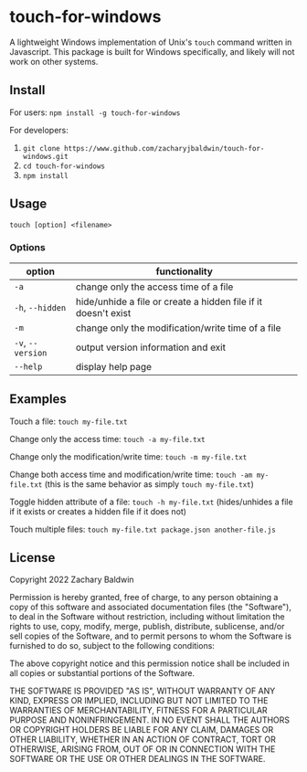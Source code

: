 # touch-for-windows

A lightweight Windows implementation of Unix's `touch` command written in Javascript. This package is built for Windows specifically, and likely will not work on other systems.

## Install

For users: `npm install -g touch-for-windows`

For developers: 
1. `git clone https://www.github.com/zacharyjbaldwin/touch-for-windows.git`
2. `cd touch-for-windows`
3. `npm install`

## Usage

`touch [option] <filename>`

### Options

| option | functionality |
| --- | --- |
| `-a` | change only the access time of a file |
| `-h`, `--hidden` | hide/unhide a file or create a hidden file if it doesn't exist
| `-m` | change only the modification/write time of a file |
| `-v`, `--version` | output version information and exit | 
| `--help` | display help page |

## Examples

Touch a file: `touch my-file.txt`

Change only the access time: `touch -a my-file.txt`

Change only the modification/write time: `touch -m my-file.txt`

Change both access time and modification/write time: `touch -am my-file.txt` (this is the same behavior as simply `touch my-file.txt`)

Toggle hidden attribute of a file: `touch -h my-file.txt` (hides/unhides a file if it exists or creates a hidden file if it does not)

Touch multiple files: `touch my-file.txt package.json another-file.js`

## License

Copyright 2022 Zachary Baldwin

Permission is hereby granted, free of charge, to any person obtaining a copy of this software and associated documentation files (the "Software"), to deal in the Software without restriction, including without limitation the rights to use, copy, modify, merge, publish, distribute, sublicense, and/or sell copies of the Software, and to permit persons to whom the Software is furnished to do so, subject to the following conditions:

The above copyright notice and this permission notice shall be included in all copies or substantial portions of the Software.

THE SOFTWARE IS PROVIDED "AS IS", WITHOUT WARRANTY OF ANY KIND, EXPRESS OR IMPLIED, INCLUDING BUT NOT LIMITED TO THE WARRANTIES OF MERCHANTABILITY, FITNESS FOR A PARTICULAR PURPOSE AND NONINFRINGEMENT. IN NO EVENT SHALL THE AUTHORS OR COPYRIGHT HOLDERS BE LIABLE FOR ANY CLAIM, DAMAGES OR OTHER LIABILITY, WHETHER IN AN ACTION OF CONTRACT, TORT OR OTHERWISE, ARISING FROM, OUT OF OR IN CONNECTION WITH THE SOFTWARE OR THE USE OR OTHER DEALINGS IN THE SOFTWARE.